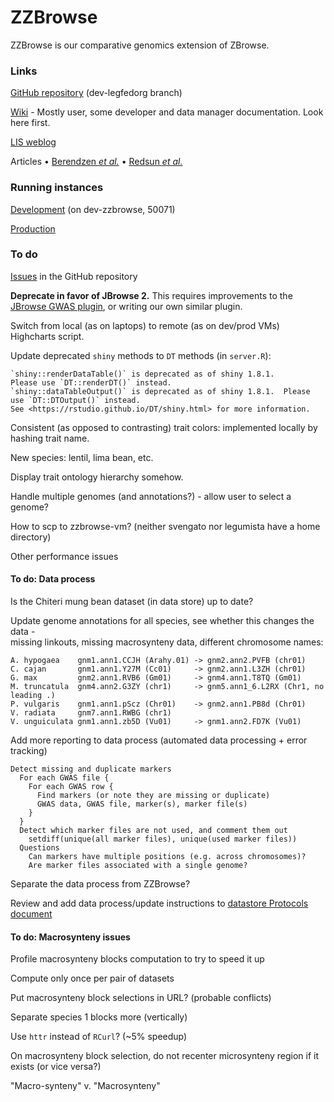 # ZZBrowse

ZZBrowse is our comparative genomics extension of ZBrowse.

### Links

[GitHub repository](https://github.com/legumeinfo/ZZBrowse/tree/dev-legfedorg) (dev-legfedorg branch)

[Wiki](https://github.com/legumeinfo/ZZBrowse/wiki) - Mostly user, some developer and data manager documentation. Look here first.

[LIS weblog](https://www.legumeinfo.org/blog/2022/02/17/zzbrowse.html)

Articles
&bull; [Berendzen _et al._](https://onlinelibrary.wiley.com/doi/10.1002/leg3.74)
&bull; [Redsun _et al._](https://link.springer.com/protocol/10.1007/978-1-0716-2067-0_4)

### Running instances

[Development](http://dev.lis.ncgr.org:50071/shiny/ZZBrowse/) (on dev-zzbrowse, 50071)

[Production](https://zzbrowse.legumeinfo.org)

### To do

[Issues](https://github.com/legumeinfo/ZZBrowse/issues) in the GitHub repository

**Deprecate in favor of JBrowse 2.** This requires improvements to the [JBrowse GWAS plugin](jbrowse-plugin-gwas.md), or writing our own similar plugin.

Switch from local (as on laptops) to remote (as on dev/prod VMs) Highcharts script.

Update deprecated `shiny` methods to `DT` methods (in `server.R`):
```
`shiny::renderDataTable()` is deprecated as of shiny 1.8.1.
Please use `DT::renderDT()` instead.
`shiny::dataTableOutput()` is deprecated as of shiny 1.8.1.  Please use `DT::DTOutput()` instead.
See <https://rstudio.github.io/DT/shiny.html> for more information.
```

Consistent (as opposed to contrasting) trait colors: implemented locally by hashing trait name.

New species: lentil, lima bean, etc.

Display trait ontology hierarchy somehow.

Handle multiple genomes (and annotations?) - allow user to select a genome?

How to scp to zzbrowse-vm? (neither svengato nor legumista have a home directory)

Other performance issues

#### To do: Data process

Is the Chiteri mung bean dataset (in data store) up to date?

Update genome annotations for all species, see whether this changes the data -
<br/>missing linkouts, missing macrosynteny data, different chromosome names:
```
A. hypogaea    gnm1.ann1.CCJH (Arahy.01) -> gnm2.ann2.PVFB (chr01)
C. cajan       gnm1.ann1.Y27M (Cc01)     -> gnm2.ann1.L3ZH (chr01)
G. max         gnm2.ann1.RVB6 (Gm01)     -> gnm4.ann1.T8TQ (Gm01)
M. truncatula  gnm4.ann2.G3ZY (chr1)     -> gnm5.ann1_6.L2RX (Chr1, no leading .)
P. vulgaris    gnm1.ann1.pScz (Chr01)    -> gnm2.ann1.PB8d (Chr01)
V. radiata     gnm7.ann1.RWBG (chr1)
V. unguiculata gnm1.ann1.zb5D (Vu01)     -> gnm1.ann2.FD7K (Vu01)
```

Add more reporting to data process (automated data processing + error tracking)
```
Detect missing and duplicate markers
  For each GWAS file {
    For each GWAS row {
      Find markers (or note they are missing or duplicate)
      GWAS data, GWAS file, marker(s), marker file(s)
    }
  }
  Detect which marker files are not used, and comment them out
    setdiff(unique(all marker files), unique(used marker files))
  Questions
    Can markers have multiple positions (e.g. across chromosomes)?
    Are marker files associated with a single genome?
```

Separate the data process from ZZBrowse?

Review and add data process/update instructions to [datastore Protocols document](https://github.com/legumeinfo/datastore-specifications/blob/main/PROTOCOLS/README.md)

#### To do: Macrosynteny issues

Profile macrosynteny blocks computation to try to speed it up

Compute only once per pair of datasets

Put macrosynteny block selections in URL? (probable conflicts)

Separate species 1 blocks more (vertically)

Use `httr` instead of `RCurl`? (~5% speedup)

On macrosynteny block selection, do not recenter microsynteny region if it exists (or vice versa?)

"Macro-synteny" v. "Macrosynteny"
